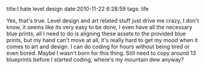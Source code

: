 title:I hate level design
date:2010-11-22 6:28:59
tags: life

<p>Yes, that's true. Level design and art related stuff just drive me crazy, I don't know, it seems like its very easy to be done, I even have all the necessary blue prints, all I need to do is aligning these assets to the provided blue prints, but my hand can't move at all, it's really hard to get my mood when it comes to art and design. I can do coding for hours without being tired or even bored. Maybe I wasn't born for this thing. Still need to copy around 13 blueprints before I started coding, where's my mountain dew anyway?</p> 